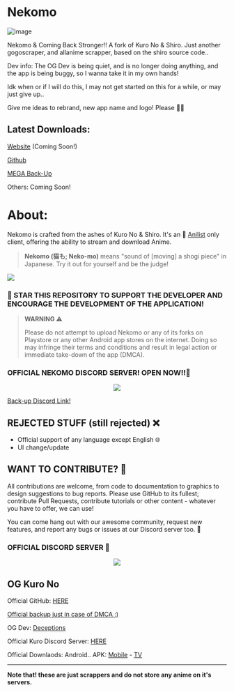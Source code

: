 # Nekomo

![image](https://github.com/MarshMeadow/kuro-no-reborn/assets/88599122/8b8045aa-3de6-41a3-b613-ff8e464a35fd)

Nekomo & Coming Back Stronger!! A fork of Kuro No & Shiro. Just another gogoscraper, and allanime scrapper, based on the shiro source code..

Dev info: The OG Dev is being quiet, and is no longer doing anything, and the app is being buggy, so I wanna take it in my own hands! 

Idk when or if I will do this, I may not get started on this for a while, or may just give up..

Give me ideas to rebrand, new app name and logo! Please 🙏🥺

**Latest Downloads:**
----
[Website]() (Coming Soon!)

[Github](https://github.com/MarshMeadow/Nekomo/releases)

[MEGA Back-Up](https://mega.nz/folder/tD9ilL5Q#gjDd7fhsSWkPdicStaQYqg)

Others: Coming Soon!

# **About:**

Nekomo is crafted from the ashes of Kuro No & Shiro. It's an 🎌 [Anilist](https://anilist.co/) only client, offering the ability to stream and download Anime.

> **Nekomo (猫も; Neko-mo)** means "sound of [moving] a shogi piece" in Japanese. Try it out for yourself and be the judge!

<a href="https://ko-fi.com/marshmeadow"><img src="https://img.buymeacoffee.com/button-api/?text=Buy me a coffee&emoji=&slug=rebelonion&button_colour=FFDD00&font_colour=000000&font_family=Poppins&outline_colour=000000&coffee_colour=ffffff" /></a>

### 🚀 STAR THIS REPOSITORY TO SUPPORT THE DEVELOPER AND ENCOURAGE THE DEVELOPMENT OF THE APPLICATION!

> **WARNING ⚠️**
> 
> Please do not attempt to upload Nekomo or any of its forks on Playstore or any other Android app stores on the internet. Doing so may infringe their terms and conditions and result in legal action or immediate take-down of the app (DMCA).

### OFFICIAL NEKOMO DISCORD SERVER! OPEN NOW!!🚀

<p align="center">
   <a href="discord.com/invite/E4Ezmgg7Ka">
      <img src="https://images-wixmp-ed30a86b8c4ca887773594c2.wixmp.com/f/dfb00471-ff2a-408e-a085-5e722a9a0cc0/db0lvt8-6d2a5cb1-3a30-4371-8bab-c97b8a69df98.png?token=eyJ0eXAiOiJKV1QiLCJhbGciOiJIUzI1NiJ9.eyJzdWIiOiJ1cm46YXBwOjdlMGQxODg5ODIyNjQzNzNhNWYwZDQxNWVhMGQyNmUwIiwiaXNzIjoidXJuOmFwcDo3ZTBkMTg4OTgyMjY0MzczYTVmMGQ0MTVlYTBkMjZlMCIsIm9iaiI6W1t7InBhdGgiOiJcL2ZcL2RmYjAwNDcxLWZmMmEtNDA4ZS1hMDg1LTVlNzIyYTlhMGNjMFwvZGIwbHZ0OC02ZDJhNWNiMS0zYTMwLTQzNzEtOGJhYi1jOTdiOGE2OWRmOTgucG5nIn1dXSwiYXVkIjpbInVybjpzZXJ2aWNlOmZpbGUuZG93bmxvYWQiXX0.DwCBSmipmF_tFvDSx_nTIk7m5LzQ8pipxUsJMdOvwII">
   </a>
</p>

[Back-up Discord Link!](discord.com/invite/E4Ezmgg7Ka)

## REJECTED STUFF (still rejected) ❌

- Official support of any language except English 🌐
- UI change/update

## WANT TO CONTRIBUTE? 🤝

All contributions are welcome, from code to documentation to graphics to design suggestions to bug reports. Please use GitHub to its fullest; contribute Pull Requests, contribute tutorials or other content - whatever you have to offer, we can use!

You can come hang out with our awesome community, request new features, and report any bugs or issues at our Discord server too. 📣

### OFFICIAL DISCORD SERVER 🚀

<p align="center">
   <a href="discord.com/invite/E4Ezmgg7Ka">
      <img src="https://invidget.switchblade.xyz/4HPZ5nAWwM">
   </a>
</p>

OG Kuro No
----

Official GitHub: [HERE](https://github.com/deceptions/no)

[Official backup just in case of DMCA :)](https://gitee.com/deceptionss/no)

OG Dev: [Deceptions](https://github.com/deceptions)

Official Kuro Discord Server: [HERE](https://discord.gg/YgeFkTMmxh)

Official Downlaods: Android.. APK: [Mobile](https://github.com/deceptions/no/releases/download/2.2.3/2.2.3.apk) - [TV](https://github.com/deceptions/no/releases/download/2.2.3/2.2.3-TV.apk)

----

**Note that! these are just scrappers and do not store any anime on it's servers.**
